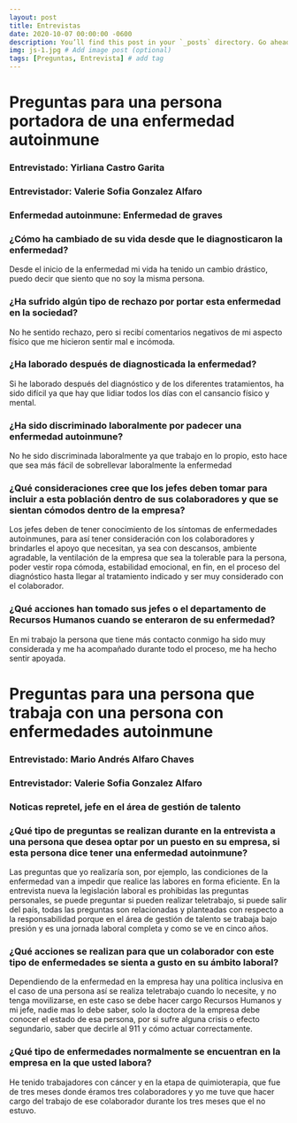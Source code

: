 ```yaml
---
layout: post
title: Entrevistas
date: 2020-10-07 00:00:00 -0600
description: You’ll find this post in your `_posts` directory. Go ahead and edit it and re-build the site to see your changes. # Add post description (optional)
img: js-1.jpg # Add image post (optional)
tags: [Preguntas, Entrevista] # add tag
---
```


# Preguntas para una persona portadora de una enfermedad autoinmune
### Entrevistado: Yirliana Castro Garita 

### Entrevistador: Valerie Sofia Gonzalez Alfaro 

### Enfermedad autoinmune: Enfermedad de graves 

### ¿Cómo ha cambiado de su vida desde que le diagnosticaron la enfermedad? 
Desde el inicio de la enfermedad mi vida ha tenido un cambio drástico, puedo decir que siento que no soy la misma persona.
### ¿Ha sufrido algún tipo de rechazo por portar esta enfermedad en la sociedad? 
No he sentido rechazo, pero si recibí comentarios negativos de mi aspecto físico que me hicieron sentir mal e incómoda.
### ¿Ha laborado después de diagnosticada la enfermedad? 
Si he laborado después del diagnóstico y de los diferentes tratamientos, ha sido difícil ya que hay que lidiar todos los días con el cansancio físico y mental.
### ¿Ha sido discriminado laboralmente por padecer una enfermedad autoinmune? 
No he sido discriminada laboralmente ya que trabajo en lo propio, esto hace que sea más fácil de sobrellevar laboralmente la enfermedad
### ¿Qué consideraciones cree que los jefes deben tomar para incluir a esta población dentro de sus colaboradores y que se sientan cómodos dentro de la empresa? 
Los jefes deben de tener conocimiento de los síntomas de enfermedades autoinmunes, para así tener consideración con los colaboradores y brindarles el apoyo que necesitan, ya sea con descansos, ambiente agradable, la ventilación de la empresa que sea la tolerable para la persona, poder vestir ropa cómoda, estabilidad emocional, en fin, en el proceso del diagnóstico hasta llegar al tratamiento indicado y ser muy considerado con el colaborador.
### ¿Qué acciones han tomado sus jefes o el departamento de Recursos Humanos cuando se enteraron de su enfermedad? 
En mi trabajo la persona que tiene más contacto conmigo ha sido muy considerada y me ha acompañado durante todo el proceso, me ha hecho sentir apoyada.

# Preguntas para una persona que trabaja con una persona con enfermedades autoinmune

### Entrevistado: Mario Andrés Alfaro Chaves 

### Entrevistador: Valerie Sofia Gonzalez Alfaro 

### Noticas repretel, jefe en el área de gestión de talento 

### ¿Qué tipo de preguntas se realizan durante en la entrevista a una persona que desea optar por un puesto en su empresa, si esta persona dice tener una enfermedad autoinmune?
Las preguntas que yo realizaría son, por ejemplo, las condiciones de la enfermedad van a impedir que realice las labores en forma eficiente. En la entrevista nueva la legislación laboral es prohibidas las preguntas personales, se puede preguntar si pueden realizar teletrabajo, si puede salir del país, todas las preguntas son relacionadas y planteadas con respecto a la responsabilidad porque en el área de gestión de talento se trabaja bajo presión y es una jornada laboral completa y como se ve en cinco años. 
### ¿Qué acciones se realizan para que un colaborador con este tipo de enfermedades se sienta a gusto en su ámbito laboral?
Dependiendo de la enfermedad en la empresa hay una política inclusiva en el caso de una persona así se realiza teletrabajo cuando lo necesite, y no tenga movilizarse, en este caso se debe hacer cargo Recursos Humanos y mi jefe, nadie mas lo debe saber, solo la doctora de la empresa debe conocer el estado de esa persona, por si sufre alguna crisis o efecto segundario, saber que decirle al 911 y cómo actuar correctamente.
### ¿Qué tipo de enfermedades normalmente se encuentran en la empresa en la que usted labora?
He tenido trabajadores con cáncer y en la etapa de quimioterapia, que fue de tres meses donde éramos tres colaboradores y yo me tuve que hacer cargo del trabajo de ese colaborador durante los tres meses que el no estuvo. 